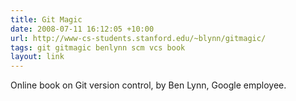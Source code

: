 ```yaml
---
title: Git Magic
date: 2008-07-11 16:12:05 +10:00
url: http://www-cs-students.stanford.edu/~blynn/gitmagic/
tags: git gitmagic benlynn scm vcs book
layout: link
---
```

Online book on Git version control, by Ben Lynn, Google employee.
